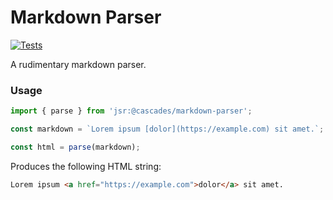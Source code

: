 # Markdown Parser

[![Tests](https://github.com/Cascades-CSS/Markdown-Parser/actions/workflows/deno-test.yml/badge.svg)](https://github.com/Cascades-CSS/Markdown-Parser/actions/workflows/deno-test.yml)

A rudimentary markdown parser.

### Usage

```ts
import { parse } from 'jsr:@cascades/markdown-parser';

const markdown = `Lorem ipsum [dolor](https://example.com) sit amet.`;

const html = parse(markdown);
```

Produces the following HTML string:

```html
Lorem ipsum <a href="https://example.com">dolor</a> sit amet.
```
